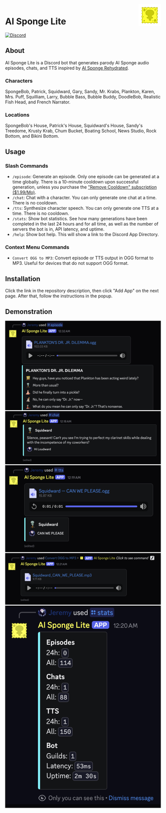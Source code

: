 <img src="img/Logo.gif" alt="Logo" title="Logo" align="right" width="72" height="72" />

# AI Sponge Lite

[![Discord](https://img.shields.io/discord/1289760166891225088?style=for-the-badge&logo=discord&logoColor=ffffff&label=Support&color=5865F2)](https://discord.gg/4qXZXZF3Vs)

## About

AI Sponge Lite is a Discord bot that generates parody AI Sponge audio episodes, chats, and TTS inspired by 
[AI Sponge Rehydrated](https://aisponge.riskivr.com/).

### Characters
SpongeBob, Patrick, Squidward, Gary, Sandy, Mr. Krabs, Plankton, Karen, Mrs. Puff, Squilliam, Larry, Bubble Bass, Bubble
Buddy, DoodleBob, Realistic Fish Head, and French Narrator.

### Locations
SpongeBob's House, Patrick's House, Squidward's House, Sandy's Treedome, Krusty Krab, Chum Bucket, Boating School, 
News Studio, Rock Bottom, and Bikini Bottom.

## Usage

### Slash Commands

- `/episode`: Generate an episode. Only one episode can be generated at a time globally. There is a 10-minute cooldown
  upon successful generation, unless you purchase the
  ["Remove Cooldown" subscription ($1.99/Mo)](https://discord.com/discovery/applications/1254296070599610469/store/1343274119084638239).
- `/chat`: Chat with a character. You can only generate one chat at a time. There is no cooldown.
- `/tts`: Synthesize character speech. You can only generate one TTS at a time. There is no cooldown.
- `/stats`: Show bot statistics. See how many generations have been completed in the last 24 hours and for all
  time, as well as the number of servers the bot is in, API latency, and uptime.
- `/help`: Show bot help. This will show a link to the Discord App Directory.

### Context Menu Commands

- `Convert OGG to MP3`: Convert episode or TTS output in OGG format to MP3. Useful for devices that do not support OGG 
  format.

## Installation

Click the link in the repository description, then click "Add App" on the next page. After that, follow the instructions
in the popup.

## Demonstration

![Episode](img/episode.png)
![Chat](img/chat.png)
![TTS](img/tts.png)
![Convert](img/convert.png)
![Stats](img/stats.png)